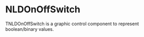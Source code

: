 # NLDOnOffSwitch
TNLDOnOffSwitch is a graphic control component to represent boolean/binary values.
